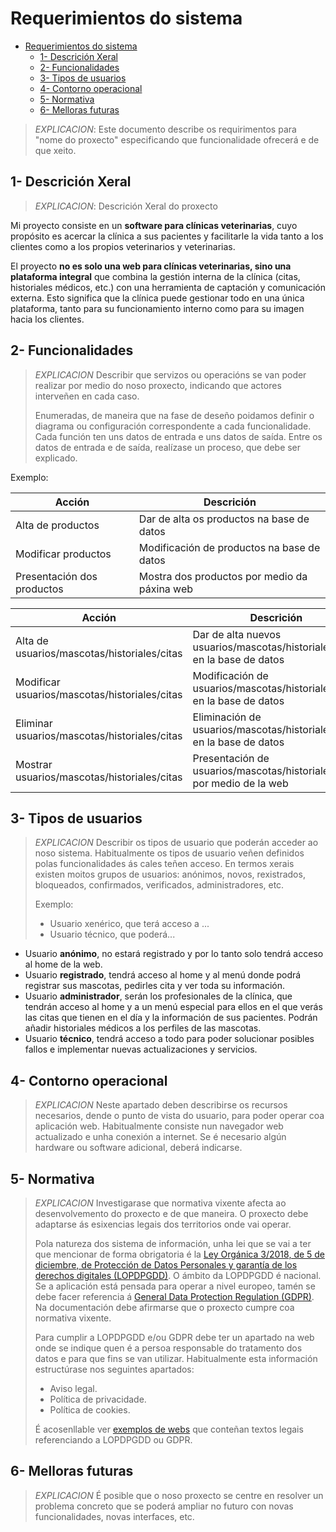 # Requerimientos do sistema

- [Requerimientos do sistema](#requerimientos-do-sistema)
  - [1- Descrición Xeral](#1--descrición-xeral)
  - [2- Funcionalidades](#2--funcionalidades)
  - [3- Tipos de usuarios](#3--tipos-de-usuarios)
  - [4- Contorno operacional](#4--contorno-operacional)
  - [5- Normativa](#5--normativa)
  - [6- Melloras futuras](#6--melloras-futuras)

> _EXPLICACION_: Este documento describe os requirimentos para "nome do proxecto" especificando que funcionalidade ofrecerá e de que xeito.

## 1- Descrición Xeral

> _EXPLICACION_: Descrición Xeral do proxecto

Mi proyecto consiste en un **software para clínicas veterinarias**, cuyo propósito es acercar la clínica a sus pacientes y facilitarle la vida tanto a los clientes como a los propios veterinarios y veterinarias.

El proyecto **no es solo una web para clínicas veterinarias, sino una plataforma integral** que combina la gestión interna de la clínica (citas, historiales médicos, etc.) con una herramienta de captación y comunicación externa. Esto significa que la clínica puede gestionar todo en una única plataforma, tanto para su funcionamiento interno como para su imagen hacia los clientes.

## 2- Funcionalidades

> _EXPLICACION_ Describir que servizos ou operacións se van poder realizar por medio do noso proxecto, indicando que actores interveñen en cada caso.
>
> Enumeradas, de maneira que na fase de deseño poidamos definir o diagrama ou configuración correspondente a cada funcionalidade.
> Cada función ten uns datos de entrada e uns datos de saída. Entre os datos de entrada e de saída, realízase un proceso, que debe ser explicado.

Exemplo:

| Acción                     | Descrición                                   |
| -------------------------- | -------------------------------------------- |
| Alta de productos          | Dar de alta os productos na base de datos    |
| Modificar productos        | Modificación de productos na base de datos   |
| Presentación dos productos | Mostra dos productos por medio da páxina web |

| Acción                                        | Descrición                                                                 |
| --------------------------------------------- | -------------------------------------------------------------------------- |
| Alta de usuarios/mascotas/historiales/citas   | Dar de alta nuevos usuarios/mascotas/historiales/citas en la base de datos |
| Modificar usuarios/mascotas/historiales/citas | Modificación de usuarios/mascotas/historiales/citas en la base de datos    |
| Eliminar usuarios/mascotas/historiales/citas  | Eliminación de usuarios/mascotas/historiales/citas en la base de datos     |
| Mostrar usuarios/mascotas/historiales/citas   | Presentación de usuarios/mascotas/historiales/citas por medio de la web    |

## 3- Tipos de usuarios

> _EXPLICACION_ Describir os tipos de usuario que poderán acceder ao noso sistema. Habitualmente os tipos de usuario veñen definidos polas funcionalidades ás cales teñen acceso. En termos xerais existen moitos grupos de usuarios: anónimos, novos, rexistrados, bloqueados, confirmados, verificados, administradores, etc.
>
> Exemplo:
>
> - Usuario xenérico, que terá acceso a ...
> - Usuario técnico, que poderá...

- Usuario **anónimo**, no estará registrado y por lo tanto solo tendrá acceso al home de la web.
- Usuario **registrado**, tendrá acceso al home y al menú donde podrá registrar sus mascotas, pedirles cita y ver toda su información.
- Usuario **administrador**, serán los profesionales de la clínica, que tendrán acceso al home y a un menú especial para ellos en el que verás las citas que tienen en el día y la información de sus pacientes. Podrán añadir historiales médicos a los perfiles de las mascotas.
- Usuario **técnico**, tendrá acceso a todo para poder solucionar posibles fallos e implementar nuevas actualizaciones y servicios.

## 4- Contorno operacional

> _EXPLICACION_ Neste apartado deben describirse os recursos necesarios, dende o punto de vista do usuario, para poder operar coa aplicación web. Habitualmente consiste nun navegador web actualizado e unha conexión a internet.
> Se é necesario algún hardware ou software adicional, deberá indicarse.

## 5- Normativa

> _EXPLICACION_ Investigarase que normativa vixente afecta ao desenvolvemento do proxecto e de que maneira. O proxecto debe adaptarse ás esixencias legais dos territorios onde vai operar.
>
> Pola natureza dos sistema de información, unha lei que se vai a ter que mencionar de forma obrigatoria é la [Ley Orgánica 3/2018, de 5 de diciembre, de Protección de Datos Personales y garantía de los derechos digitales (LOPDPGDD)](https://www.boe.es/buscar/act.php?id=BOE-A-2018-16673). O ámbito da LOPDPGDD é nacional. Se a aplicación está pensada para operar a nivel europeo, tamén se debe facer referencia á [General Data Protection Regulation (GDPR)](https://eur-lex.europa.eu/eli/reg/2016/679/oj). Na documentación debe afirmarse que o proxecto cumpre coa normativa vixente.
>
> Para cumplir a LOPDPGDD e/ou GDPR debe ter un apartado na web onde se indique quen é a persoa responsable do tratamento dos datos e para que fins se van utilizar. Habitualmente esta información estructúrase nos seguintes apartados:
>
> - Aviso legal.
> - Política de privacidade.
> - Política de cookies.
>
> É acosenllable ver [exemplos de webs](https://www.spotify.com/es/legal/privacy-policy/) que conteñan textos legais referenciando a LOPDPGDD ou GDPR.

## 6- Melloras futuras

> _EXPLICACION_ É posible que o noso proxecto se centre en resolver un problema concreto que se poderá ampliar no futuro con novas funcionalidades, novas interfaces, etc.
